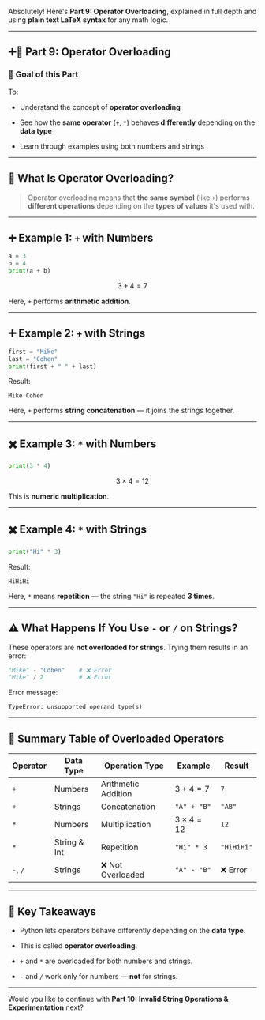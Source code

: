 Absolutely! Here's **Part 9: Operator Overloading**, explained in full depth and using **plain text LaTeX syntax** for any math logic.

---

## ➕🔁 **Part 9: Operator Overloading**

### 🎯 **Goal of this Part**

To:

- Understand the concept of **operator overloading**
    
- See how the **same operator** (`+`, `*`) behaves **differently** depending on the **data type**
    
- Learn through examples using both numbers and strings
    

---

## 🧠 **What Is Operator Overloading?**

> Operator overloading means that **the same symbol** (like `+`) performs **different operations** depending on the **types of values** it's used with.

---

## ➕ **Example 1: `+` with Numbers**

```python
a = 3
b = 4
print(a + b)
```

$$ 3 + 4 = 7 $$

Here, `+` performs **arithmetic addition**.

---

## ➕ **Example 2: `+` with Strings**

```python
first = "Mike"
last = "Cohen"
print(first + " " + last)
```

Result:

```
Mike Cohen
```

Here, `+` performs **string concatenation** — it joins the strings together.

---

## ✖️ **Example 3: `*` with Numbers**

```python
print(3 * 4)
```

$$ 3 \times 4 = 12 $$

This is **numeric multiplication**.

---

## ✖️ **Example 4: `*` with Strings**

```python
print("Hi" * 3)
```

Result:

```
HiHiHi
```

Here, `*` means **repetition** — the string `"Hi"` is repeated **3 times**.

---

## ⚠️ **What Happens If You Use `-` or `/` on Strings?**

These operators are **not overloaded for strings**. Trying them results in an error:

```python
"Mike" - "Cohen"    # ❌ Error
"Mike" / 2          # ❌ Error
```

Error message:

```
TypeError: unsupported operand type(s)
```

---

## 🧩 Summary Table of Overloaded Operators

|Operator|Data Type|Operation Type|Example|Result|
|---|---|---|---|---|
|`+`|Numbers|Arithmetic Addition|$3 + 4 = 7$|`7`|
|`+`|Strings|Concatenation|`"A" + "B"`|`"AB"`|
|`*`|Numbers|Multiplication|$3 \times 4 = 12$|`12`|
|`*`|String & Int|Repetition|`"Hi" * 3`|`"HiHiHi"`|
|`-`, `/`|Strings|❌ Not Overloaded|`"A" - "B"`|❌ Error|

---

## 🧠 Key Takeaways

- Python lets operators behave differently depending on the **data type**.
    
- This is called **operator overloading**.
    
- `+` and `*` are overloaded for both numbers and strings.
    
- `-` and `/` work only for numbers — **not** for strings.
    

---

Would you like to continue with **Part 10: Invalid String Operations & Experimentation** next?